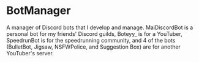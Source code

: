 # BotManager
A manager of Discord bots that I develop and manage. MaiDiscordBot is a personal bot for my friends' Discord guilds, Boteyy_ is for a YouTuber, SpeedrunBot is for the speedrunning community, and 4 of the bots (BulletBot, Jigsaw, NSFWPolice, and Suggestion Box) are for another YouTuber's server.